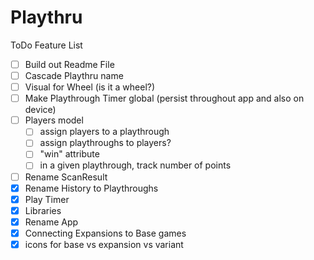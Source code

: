 #  Playthru

ToDo Feature List
- [ ] Build out Readme File
- [ ] Cascade Playthru name
- [ ] Visual for Wheel (is it a wheel?)
- [ ] Make Playthrough Timer global (persist throughout app and also on device)
- [ ] Players model
    - [ ] assign players to a playthrough
    - [ ] assign playthroughs to players?
    - [ ] "win" attribute
    - [ ] in a given playthrough, track number of points
- [ ] Rename ScanResult
- [x] Rename History to Playthroughs
- [x] Play Timer
- [x] Libraries
- [x] Rename App
- [x] Connecting Expansions to Base games
- [x] icons for base vs expansion vs variant
